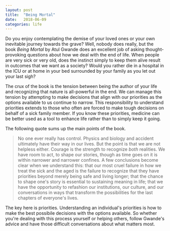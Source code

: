 ```yaml
---
layout: post
title:  "Being Mortal"
date:   2018-06-09
categories: life
---
```


Do you enjoy contemplating the demise of your loved ones or your own inevitable journey towards the grave? Well, nobody does really, but the book _Being Mortal_ by Atul Gwande does an excellent job of asking thought-provoking questions about how we deal with the end of life. When people are very sick or very old, does the instinct simply to keep them alive result in outcomes that we want as a society? Would you rather die in a hospital in the ICU or at home in your bed surrounded by your family as you let out your last sigh?

The crux of the book is the tension between being the author of your life and recognizing that nature is all-powerful in the end. We can manage this tension by attempting to make decisions that align with our priorities as the options available to us continue to narrow. This responsibility to understand priorities extends to those who often are forced to make tough decisions on behalf of a sick family member. If you know these priorities, medicine can be better used as a tool to enhance life rather than to simply keep it going.

The following quote sums up the main points of the book.


>No one ever really has control. Physics and biology and accident ultimately have their way in our lives. But the point is that we are not helpless either. Courage is the strength to recognize _both_ realities. We have room to act, to shape our stories, though as time goes on it is within narrower and narrower confines. A few conclusions become clear when we understand this: that our most cruel failure in how we treat the sick and the aged is the failure to recognize that they have priorities beyond merely being safe and living longer; that the chance to shape one's story is essential to sustaining meaning in life; that we have the opportunity to refashion our institutions, our culture, and our conversations in ways that transform the possibilities for the last chapters of everyone's lives.  


The key here is priorities. Understanding an individual's priorities is how to make the best possibile decisions with the options available. So whether you're dealing with this process yourself or helping others, follow Gwande's advice and have those difficult conversations about what matters most.